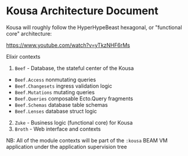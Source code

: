 # Kousa Architecture Document

Kousa will roughly follow the HyperHypeBeast hexagonal, or
"functional core" architecture:

https://www.youtube.com/watch?v=yTkzNHF6rMs

Elixir contexts

1. `Beef` - Database, the stateful center of the Kousa
 - `Beef.Access` nonmutating queries
 - `Beef.Changesets` ingress validation logic
 - `Beef.Mutations` mutating queries
 - `Beef.Queries` composable Ecto.Query fragments
 - `Beef.Schemas` database table schemas
 - `Beef.Lenses` database struct logic
2. `Zuke` - Business logic (functional core) for Kousa
3. `Broth` - Web interface and contexts

NB: All of the module contexts will be part of the `:kousa` BEAM VM
application under the application supervision tree